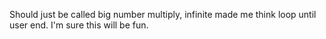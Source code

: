 Should just be called big number multiply, infinite made me think loop until user end. I'm sure this will be fun.
